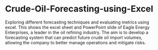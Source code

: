 # Crude-Oil-Forecasting-using-Excel
Exploring different forecasting techniques and evaluating metrics using excel. This shows the excel sheet and PowerPoint slide of Eagle Energy Enterprises, a leader in the oil refining industry. 
The aim is to develop a forecasting system that can predict future crude oil import volumes, allowing the company to better manage operations and mitigate risks.
